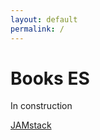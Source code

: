 ```yaml
---
layout: default
permalink: /
---
```

<h1>Books ES</h1>

<p>In construction</p>

[JAMstack](jamstack)
